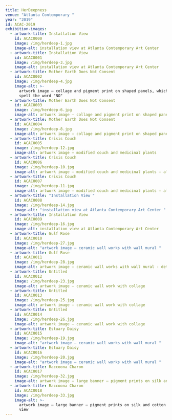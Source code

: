 ```yaml
---
title: HerDeepness
venue: "Atlanta Contemporary "
year: "2019"
id: ACAC-2019
exhibition-images:
  - artwork-title: Installation View
    id: ACAC0000
    image: /img/herdeep-1.jpg
    image-alt: installation view at Atlanta Contemporary Art Center
  - artwork-title: Installation View
    id: ACAC0001
    image: /img/herdeep-3.jpg
    image-alt: installation view at Atlanta Contemporary Art Center
  - artwork-title: Mother Earth Does Not Consent
    id: ACAC0002
    image: /img/herdeep-4.jpg
    image-alt: >-
      artwork image – collage and pigment print on shaped panels, which together
      spell the word "NO"
  - artwork-title: Mother Earth Does Not Consent
    id: ACAC0003
    image: /img/herdeep-6.jpg
    image-alt: artwork image – collage and pigment print on shaped panels – alt view
  - artwork-title: Mother Earth Does Not Consent
    id: ACAC0004
    image: /img/herdeep-8.jpg
    image-alt: artwork image – collage and pigment print on shaped panels – detail view
  - artwork-title: Crisis Couch
    id: ACAC0005
    image: /img/herdeep-12.jpg
    image-alt: artwork image – modified couch and medicinal plants
  - artwork-title: Crisis Couch
    id: ACAC0006
    image: /img/herdeep-10.jpg
    image-alt: artwork image – modified couch and medicinal plants – alt view
  - artwork-title: Crisis Couch
    id: ACAC0007
    image: /img/herdeep-11.jpg
    image-alt: artwork image – modified couch and medicinal plants – alt view
  - artwork-title: "Installation View "
    id: ACAC0008
    image: /img/herdeep-14.jpg
    image-alt: "installation view at Atlanta Contemporary Art Center "
  - artwork-title: Installation View
    id: ACAC0009
    image: /img/herdeep-16.jpg
    image-alt: installation view at Atlanta Contemporary Art Center
  - artwork-title: Gulf Rose
    id: ACAC0010
    image: /img/herdeep-27.jpg
    image-alt: "artwork image – ceramic wall works with wall mural "
  - artwork-title: Gulf Rose
    id: ACAC0011
    image: /img/herdeep-28.jpg
    image-alt: artwork image – ceramic wall works with wall mural - detail view
  - artwork-title: Untitled
    id: ACAC0012
    image: /img/herdeep-23.jpg
    image-alt: artwork image – ceramic wall work with collage
  - artwork-title: Untitled
    id: ACAC0013
    image: /img/herdeep-25.jpg
    image-alt: artwork image – ceramic wall work with collage
  - artwork-title: Untitled
    id: ACAC0014
    image: /img/herdeep-26.jpg
    image-alt: artwork image – ceramic wall work with collage
  - artwork-title: Estuary Daisy
    id: ACAC0015
    image: /img/herdeep-19.jpg
    image-alt: "artwork image – ceramic wall works with wall mural "
  - artwork-title: Estuary Daisy
    id: ACAC0016
    image: /img/herdeep-20.jpg
    image-alt: "artwork image – ceramic wall works with wall mural "
  - artwork-title: Raccoona Charon
    id: ACAC0017
    image: /img/herdeep-32.jpg
    image-alt: artwork image – large banner – pigment prints on silk and cotton
  - artwork-title: Raccoona Charon
    id: ACAC0018
    image: /img/herdeep-33.jpg
    image-alt: >-
      artwork image – large banner – pigment prints on silk and cotton – detail
      view
---
```

